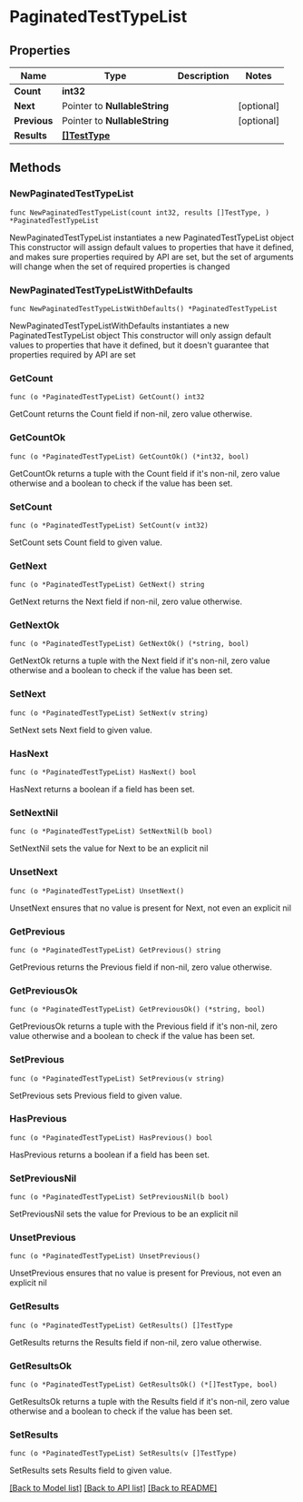 # PaginatedTestTypeList

## Properties

Name | Type | Description | Notes
------------ | ------------- | ------------- | -------------
**Count** | **int32** |  | 
**Next** | Pointer to **NullableString** |  | [optional] 
**Previous** | Pointer to **NullableString** |  | [optional] 
**Results** | [**[]TestType**](TestType.md) |  | 

## Methods

### NewPaginatedTestTypeList

`func NewPaginatedTestTypeList(count int32, results []TestType, ) *PaginatedTestTypeList`

NewPaginatedTestTypeList instantiates a new PaginatedTestTypeList object
This constructor will assign default values to properties that have it defined,
and makes sure properties required by API are set, but the set of arguments
will change when the set of required properties is changed

### NewPaginatedTestTypeListWithDefaults

`func NewPaginatedTestTypeListWithDefaults() *PaginatedTestTypeList`

NewPaginatedTestTypeListWithDefaults instantiates a new PaginatedTestTypeList object
This constructor will only assign default values to properties that have it defined,
but it doesn't guarantee that properties required by API are set

### GetCount

`func (o *PaginatedTestTypeList) GetCount() int32`

GetCount returns the Count field if non-nil, zero value otherwise.

### GetCountOk

`func (o *PaginatedTestTypeList) GetCountOk() (*int32, bool)`

GetCountOk returns a tuple with the Count field if it's non-nil, zero value otherwise
and a boolean to check if the value has been set.

### SetCount

`func (o *PaginatedTestTypeList) SetCount(v int32)`

SetCount sets Count field to given value.


### GetNext

`func (o *PaginatedTestTypeList) GetNext() string`

GetNext returns the Next field if non-nil, zero value otherwise.

### GetNextOk

`func (o *PaginatedTestTypeList) GetNextOk() (*string, bool)`

GetNextOk returns a tuple with the Next field if it's non-nil, zero value otherwise
and a boolean to check if the value has been set.

### SetNext

`func (o *PaginatedTestTypeList) SetNext(v string)`

SetNext sets Next field to given value.

### HasNext

`func (o *PaginatedTestTypeList) HasNext() bool`

HasNext returns a boolean if a field has been set.

### SetNextNil

`func (o *PaginatedTestTypeList) SetNextNil(b bool)`

 SetNextNil sets the value for Next to be an explicit nil

### UnsetNext
`func (o *PaginatedTestTypeList) UnsetNext()`

UnsetNext ensures that no value is present for Next, not even an explicit nil
### GetPrevious

`func (o *PaginatedTestTypeList) GetPrevious() string`

GetPrevious returns the Previous field if non-nil, zero value otherwise.

### GetPreviousOk

`func (o *PaginatedTestTypeList) GetPreviousOk() (*string, bool)`

GetPreviousOk returns a tuple with the Previous field if it's non-nil, zero value otherwise
and a boolean to check if the value has been set.

### SetPrevious

`func (o *PaginatedTestTypeList) SetPrevious(v string)`

SetPrevious sets Previous field to given value.

### HasPrevious

`func (o *PaginatedTestTypeList) HasPrevious() bool`

HasPrevious returns a boolean if a field has been set.

### SetPreviousNil

`func (o *PaginatedTestTypeList) SetPreviousNil(b bool)`

 SetPreviousNil sets the value for Previous to be an explicit nil

### UnsetPrevious
`func (o *PaginatedTestTypeList) UnsetPrevious()`

UnsetPrevious ensures that no value is present for Previous, not even an explicit nil
### GetResults

`func (o *PaginatedTestTypeList) GetResults() []TestType`

GetResults returns the Results field if non-nil, zero value otherwise.

### GetResultsOk

`func (o *PaginatedTestTypeList) GetResultsOk() (*[]TestType, bool)`

GetResultsOk returns a tuple with the Results field if it's non-nil, zero value otherwise
and a boolean to check if the value has been set.

### SetResults

`func (o *PaginatedTestTypeList) SetResults(v []TestType)`

SetResults sets Results field to given value.



[[Back to Model list]](../README.md#documentation-for-models) [[Back to API list]](../README.md#documentation-for-api-endpoints) [[Back to README]](../README.md)


